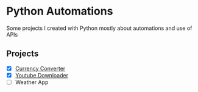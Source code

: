 # Python Automations

Some projects I created with Python mostly about automations and use of APIs

## Projects

- [x] [Currency Converter](https://github.com/aliemrepmk/python-automations/tree/main/Currency%20Converter)
- [x] [Youtube Downloader](https://github.com/aliemrepmk/python-automations/tree/main/Youtube%20Downloader)
- [ ] Weather App